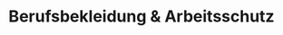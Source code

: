 ---
title: "Berufsbekleidung & Arbeitsschutz"
url: /plauen/berufsbekleidung-und-arbeitsschutz/
shop: Kleidung
---